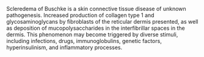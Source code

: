 Scleredema of Buschke is a skin connective tissue disease of unknown pathogenesis. Increased production of collagen type 1 and glycosaminoglycans by fibroblasts of the reticular dermis presented, as well as deposition of mucopolysaccharides in the interfibrillar spaces in the dermis. This phenomenon may become triggered by diverse stimuli, including infections, drugs, immunoglobulins, genetic factors, hyperinsulinism, and inflammatory processes.